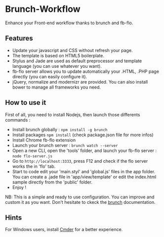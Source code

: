 # Brunch-Workflow
Enhance your Front-end workflow thanks to brunch and fb-flo. 

## Features
* Update your javascript and CSS without refresh your page.
* The template is based on HTML5 boilerplate.
* Stylus and Jade are used as default preprocessor and template language (you can use whatever you want).
* fb-flo server allows you to update automatically your .HTML, .PHP page directly (you can easily configure it).
* jQuery, normalize and modernizr are provided. You can also install bower to manage all frameworks you need.

## How to use it
First of all, you need to install Nodejs, then launch those differents commands :
  * Install brunch globally : `npm install -g brunch`
  * Install packages `npm install` (check package.json file for more infos)
  * Install Chrome fb-flo extension
  * Launch your brunch server : `brunch watch --server`
  * Open a new CLI, open the 'tools' folder, and launch your fb-flo server : `node flo-server.js`
  * Go to `http://localhost:3333`, press F12 and check if the flo server works the in 'flo' tab.
  * Start to code edit your 'main.styl' and 'global.js' files in the app folder. You can create a .jade file in 'app/view/template'
  or edit the index.html sample directly from the 'public' folder.
  * Enjoy !
  
NB: This is a simple and ready to use configuration. You can improve and custom it as you want.
Don't hesitate to ckeck the [brunch](https://github.com/brunch/brunch/tree/stable/docs) documentation.

## Hints
For Windows users, install [Cmder](http://bliker.github.io/cmder/) for a better experience.
